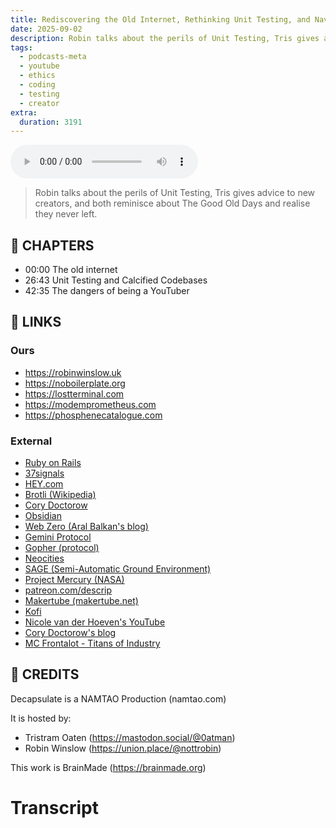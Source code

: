```yaml
---
title: Rediscovering the Old Internet, Rethinking Unit Testing, and Navigating the Creator Economy
date: 2025-09-02
description: Robin talks about the perils of Unit Testing, Tris gives advice to new creators, and both reminisce about The Good Old Days and realise they never left.
tags:
  - podcasts-meta
  - youtube
  - ethics
  - coding
  - testing
  - creator
extra:
  duration: 3191
---
```


<audio controls src="/4.mp3"></audio>

> Robin talks about the perils of Unit Testing, Tris gives advice to new creators, and both reminisce about The Good Old Days and realise they never left.

## 📖 CHAPTERS

- 00:00 The old internet
- 26:43 Unit Testing and Calcified Codebases
- 42:35 The dangers of being a YouTuber

## 🔗 LINKS

### Ours

- <https://robinwinslow.uk>
- <https://noboilerplate.org>
- <https://lostterminal.com>
- <https://modemprometheus.com>
- <https://phosphenecatalogue.com>

### External

*   [Ruby on Rails](https://rubyonrails.org/)
*   [37signals](https://37signals.com/)
*   [HEY.com](https://hey.com/)
*   [Brotli (Wikipedia)](https://en.wikipedia.org/wiki/Brotli)
*   [Cory Doctorow](https://craphound.com/)
*   [Obsidian](https://obsidian.md/)
*   [Web Zero (Aral Balkan's blog)](https://ar.al/2020/07/07/web-zero/)
*   [Gemini Protocol](https://gemini.circumlunar.space/)
*   [Gopher (protocol)](https://en.wikipedia.org/wiki/Gopher_(protocol))
*   [Neocities](https://neocities.org/)
*   [SAGE (Semi-Automatic Ground Environment)](https://en.wikipedia.org/wiki/Semi-Automatic_Ground_Environment)
*   [Project Mercury (NASA)](https://en.wikipedia.org/wiki/Project_Mercury)
*   [patreon.com/descrip](https://patreon.com/descrip)
*   [Makertube (makertube.net)](https://makertube.net/)
*   [Kofi](https://ko-fi.com/)
*   [Nicole van der Hoeven's YouTube](https://www.youtube.com/c/NicolevdHoeven)
*   [Cory Doctorow's blog](https://pluralistic.net/)
*   [MC Frontalot - Titans of Industry](https://www.youtube.com/watch?v=6QFwo57WKwg)

## 🧑 CREDITS

Decapsulate is a NAMTAO Production (namtao.com)

It is hosted by:

- Tristram Oaten (<https://mastodon.social/@0atman>)
- Robin Winslow (<https://union.place/@nottrobin>)

This work is BrainMade (<https://brainmade.org>)

# Transcript

